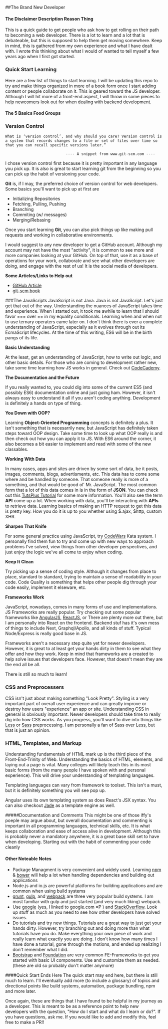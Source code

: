 ##The Brand New Developer

#### The Disclaimer Description Reason Thing
This is a quick guide to get people who ask how to get rolling on their path to becoming a web developer. There is a lot to learn and a lot that is debateable, but this is supposed to help them get moving somewhere. Keep in mind, this is gathered from my own experience and what I have dealt with. I wrote this thinking about what I would of wanted to tell myself a few years ago when I first got started.


### Quick Start Learning
Here are a few list of things to start learning. I will be updating this repo to try and make things organized in more of a book form once I start adding content or people collaborate on it. This is geared toward the JS developer. Although I will hit more of a front-end aspect, I will throw in some pieces to help newcomers look out for when dealing with backend development.

#### The 5 Basics Food Groups

### Version Control

```
What is ‘version control’, and why should you care? Version control is a system that records changes to a file or set of files over time so that you can recall specific versions later.”

			               ---- A snippet from www.git-scm.com ----
```

I chose version control first because it is pretty important in any language you pick up. It is also is great to  start learning git from the beginning so you can pick up the habit of versioning your code.

**Git** is, if I may, the preferred choice of version control for web developers. 
Some basics you'll want to pick up at first are

- Initializing Repositories
- Fetching, Pulling, Pushing
- Branching
- Commiting (w/ messages)
- Merging/Rebasing

Once you start learning **Git**, you can also pick things up like making pull requests and working in collaborative environments.

I would suggest to any new developer to get a GitHub account. Although my account may not have the most "activity", it is common to see more and more companies looking at your GitHub. On top of that, use it as a base of operations for your work, collaborate and see what other developers are doing, and engage with the rest of us! It is the social media of developers.

**Some Articles/Links to Help out**

- [GitHub Article](https://help.github.com/articles/good-resources-for-learning-git-and-github/)
- [git-scm book](https://git-scm.com/book/en/v2)

###The JavaScripts
JavaScript is not Java. Java is not JavaScript. Let's just get that out of the way.
Understanding the nuances of JavaScript takes time and experience. When I started out, it took me awhile to learn that I should favor === over == in my equality conditionals. Learning when and when not to use ternary operaters came later on. I don't think there is ever a complete understanding of JavaScript, especially as it evolves through out its EcmaScript lifecycles. At the time of this writing, ES6 will be in the birth pangs of its life. 

**Basic Understanding**

At the least, get an understanding of JavaScript, how to write out logic, and other basic details. For those who are coming to development rather new, take some time learning how JS works in general. Check out [CodeCademy](http://www.codecademy.com/).

**The Documentation and the Future**

If you really wanted to, you could dig into some of the current ES5 (and possibly ES6) documentation online and just going ham. However, it isn't always easy to understand it all if you aren't coding anything. Development is definitely a hands on type of thing.

**You Down with OOP?**

Learning **Object-Oriented Programming** concepts is definitely a plus. It isn't something that is necesarrily new, but JavaScript has definitely taken steps toward OOP design. Take some time to look up what OOP really is and then check out how you can apply it to JS. With ES6 around the corner, it also becomes a bit easier to implement and read with some of the new classables.

**Working With Data**

In many cases, apps and sites are driven by some sort of data, be it posts, images, comments, blogs, advertisments, etc. This data has to come some where and be handled by someone. That someone really is more of a something, and that would be good ol' Mr. JavaScript. The most common form that a lot of this data comes in is in the form of **JSON**. You can check out this [TutsPlus Tutorial](http://code.tutsplus.com/tutorials/understanding-json--active-8817) for some more information. You'll also see the term **API** come up a lot. When working with data, you'll be interacting with **APIs** to retrieve data. Learning basics of making an HTTP request to get this data is pretty key. How you do it is up to you whether using $.ajax, $http, custom XHR.

**Sharpen That Knife**

For some general practice using JavaScript, try [CodeWars](www.codewars.com) Kata system. I personally find them fun to try and come up with new ways to approach problems I've solved, view things from other developer perspectives, and just enjoy the logic we've all come to enjoy when coding.

**Keep It Clean**

Try picking up a sense of coding style. Although it changes from place to place, standard to standard, trying to maintain a sense of readability in your code. Code Quality is something that helps other people dig through your code easily, implement it elseware, etc. 

**Frameworks Work**

JavaScript, nowadays, comes in many forms of use and implementations. JS Frameworks are really popular. Try checking out some popular frameworks like [AngularJS](https://angularjs.org/), [ReactJS](https://facebook.github.io/react/), or  There are plenty more out there, but I am personally into React on the frontend. Backend stuf has it's own mess of things to include Next, Graphql/Apollo, and all kinds of stuff. Typical Node/Express is really good base in JS.

Frameworks aren't a necessary step quite yet for newer developers. However, it is great to at least get your hands dirty in them to see what they offer and how they work. Keep in mind that frameworks are a created to help solve issues that developers face. However, that doesn't mean they are the end all be all. 

There is still so much to learn!

### CSS and Preprocessers
CSS isn't just about making something "Look Pretty". Styling is a very important part of overall user experience and can greatly improve or destroy how users "experience" an app or site. Understanding CSS in general is obviously important. Newer developers should take time to really dig into how CSS works. As you progress, you'll want to dive into things like [Less](http://lesscss.org/) or [Sass](http://sass-lang.com/) preprocessing. I am personally a fan of Sass over Less, but that is just an opinion.

### HTML, Templates, and Markup
Understanding fundamentals of HTML mark up is the third piece of the Front-End-Trinity of Web. Understanding the basics of HTML, elements, and laying out a page is vital. Many colleges will likely teach this in its most basic forms (from the many people I have spoken with and personal experience). This will drive your understanding of templating languages.

Templating languages can vary from framework to toolset. This isn't a must, but it is definitely something you will see pop up.

Angular uses its own templating system as does React's JSX syntax. You can also checkout [Jade](http://jade-lang.com/) as a template engine as well.

#####Documentation and Comments
This might be one of those iffy's poeple may argue about, but overall documentation and commenting is important in all programming languages, technical skills, etc. It is what keeps collaboration and ease of access alive in development. Although this is probably never a mandatory anywhere, it is a great base skill set to have when developing. Starting out with the habit of commenting your code cleanly



#### Other Noteable Notes
- Package Managment is very convenient and widely used. Learning [npm](https://www.npmjs.com/) & [bower](http://bower.io/) will help a lot when handling dependencies and building out applications
- Node.js and io.js are powerful platforms for building applications and are common when using build systems
- [grunt](http://gruntjs.com/), [gulp](http://gulpjs.com/), and [webpack](http://webpack.github.io/) are three very popular build systems. I am most familiar with gulp and just started (and very much liking) webpack. 
- Use [google](www.google.com) (yes, I linked to google.com =P ) and [StackOverflow](www.stackoverflow.com). Look up stuff as much as you need to see how other developers have solved issues.
- Do tutorials and try new things. Tutorials are a great way to just get your hands dirty. However, try branching out and doing more than what tutorials have you do. Make everything your own piece of work and really learn what exactly you are doing. I don't know how many times I have done a tutorial, gone through the motions, and ended up realizing I don't remember what I did. 
- [Bootstrap](http://getbootstrap.com/) and [Foundation](http://foundation.zurb.com/) are very common FE-Frameworks to get you started with basic UI components. Use and customize them as needed. (these are old so probably don't matter anymore)

####Quick Start Ends Here
The quick start may end here, but there is still much to learn. I'll eventually add more (to include a glossary) of topics and directional points like build systems, automation, package bundling, npm and more later. 

Once again, these are things that I have found to be helpful in my journey as a developer. This is meant to be as a reference point to help new developers with the question, "How do I start and what do I learn or do?". If you have questions, ask me. If you would like to add and modify this, feel free to make a PR!!

